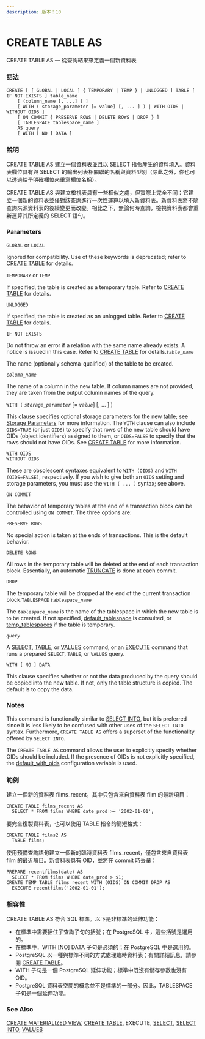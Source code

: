 ```yaml
---
description: 版本：10
---
```


# CREATE TABLE AS

CREATE TABLE AS — 從查詢結果來定義一個新資料表

### 語法

```text
CREATE [ [ GLOBAL | LOCAL ] { TEMPORARY | TEMP } | UNLOGGED ] TABLE [ IF NOT EXISTS ] table_name
    [ (column_name [, ...] ) ]
    [ WITH ( storage_parameter [= value] [, ... ] ) | WITH OIDS | WITHOUT OIDS ]
    [ ON COMMIT { PRESERVE ROWS | DELETE ROWS | DROP } ]
    [ TABLESPACE tablespace_name ]
    AS query
    [ WITH [ NO ] DATA ]
```

### 說明

CREATE TABLE AS 建立一個資料表並且以 SELECT 指令産生的資料填入。資料表欄位具有與 SELECT 的輸出列表相關聯的名稱與資料型別（除此之外，你也可以透過給予明確欄位來重寫欄位名稱）。

CREATE TABLE AS 與建立檢視表具有一些相似之處，但實際上完全不同：它建立一個新的資料表並僅對該查詢進行一次性運算以填入新資料表。新資料表將不隨查詢來源資料表的後續變更而改變。相比之下，無論何時查詢，檢視資料表都會重新運算其所定義的 SELECT 語句。

### Parameters

`GLOBAL` or `LOCAL`

Ignored for compatibility. Use of these keywords is deprecated; refer to [CREATE TABLE](https://www.postgresql.org/docs/10/static/sql-createtable.html) for details.

`TEMPORARY` or `TEMP`

If specified, the table is created as a temporary table. Refer to [CREATE TABLE](https://www.postgresql.org/docs/10/static/sql-createtable.html) for details.

`UNLOGGED`

If specified, the table is created as an unlogged table. Refer to [CREATE TABLE](https://www.postgresql.org/docs/10/static/sql-createtable.html) for details.

`IF NOT EXISTS`

Do not throw an error if a relation with the same name already exists. A notice is issued in this case. Refer to [CREATE TABLE](https://www.postgresql.org/docs/10/static/sql-createtable.html) for details._`table_name`_

The name \(optionally schema-qualified\) of the table to be created.

_`column_name`_

The name of a column in the new table. If column names are not provided, they are taken from the output column names of the query.

`WITH (` _`storage_parameter`_ \[= _`value`_\] \[, ... \] \)

This clause specifies optional storage parameters for the new table; see [Storage Parameters](https://www.postgresql.org/docs/10/static/sql-createtable.html#SQL-CREATETABLE-STORAGE-PARAMETERS) for more information. The `WITH` clause can also include `OIDS=TRUE` \(or just `OIDS`\) to specify that rows of the new table should have OIDs \(object identifiers\) assigned to them, or `OIDS=FALSE` to specify that the rows should not have OIDs. See [CREATE TABLE](https://www.postgresql.org/docs/10/static/sql-createtable.html) for more information.

`WITH OIDS`  
`WITHOUT OIDS`

These are obsolescent syntaxes equivalent to `WITH (OIDS)` and `WITH (OIDS=FALSE)`, respectively. If you wish to give both an `OIDS` setting and storage parameters, you must use the `WITH ( ... )` syntax; see above.

`ON COMMIT`

The behavior of temporary tables at the end of a transaction block can be controlled using `ON COMMIT`. The three options are:

`PRESERVE ROWS`

No special action is taken at the ends of transactions. This is the default behavior.

`DELETE ROWS`

All rows in the temporary table will be deleted at the end of each transaction block. Essentially, an automatic [TRUNCATE](https://www.postgresql.org/docs/10/static/sql-truncate.html) is done at each commit.

`DROP`

The temporary table will be dropped at the end of the current transaction block.`TABLESPACE` _`tablespace_name`_

The _`tablespace_name`_ is the name of the tablespace in which the new table is to be created. If not specified, [default\_tablespace](https://www.postgresql.org/docs/10/static/runtime-config-client.html#GUC-DEFAULT-TABLESPACE) is consulted, or [temp\_tablespaces](https://www.postgresql.org/docs/10/static/runtime-config-client.html#GUC-TEMP-TABLESPACES) if the table is temporary.

_`query`_

A [SELECT](https://www.postgresql.org/docs/10/static/sql-select.html), [TABLE](https://www.postgresql.org/docs/10/static/sql-select.html#SQL-TABLE), or [VALUES](https://www.postgresql.org/docs/10/static/sql-values.html) command, or an [EXECUTE](https://www.postgresql.org/docs/10/static/sql-execute.html) command that runs a prepared `SELECT`, `TABLE`, or `VALUES` query.

`WITH [ NO ] DATA`

This clause specifies whether or not the data produced by the query should be copied into the new table. If not, only the table structure is copied. The default is to copy the data.

### Notes

This command is functionally similar to [SELECT INTO](https://www.postgresql.org/docs/10/static/sql-selectinto.html), but it is preferred since it is less likely to be confused with other uses of the `SELECT INTO` syntax. Furthermore, `CREATE TABLE AS` offers a superset of the functionality offered by `SELECT INTO`.

The `CREATE TABLE AS` command allows the user to explicitly specify whether OIDs should be included. If the presence of OIDs is not explicitly specified, the [default\_with\_oids](https://www.postgresql.org/docs/10/static/runtime-config-compatible.html#GUC-DEFAULT-WITH-OIDS) configuration variable is used.

### 範例

建立一個新的資料表 films\_recent，其中只包含來自資料表 film 的最新項目：

```text
CREATE TABLE films_recent AS
  SELECT * FROM films WHERE date_prod >= '2002-01-01';
```

要完全複製資料表，也可以使用 TABLE 指令的簡短格式：

```text
CREATE TABLE films2 AS
  TABLE films;
```

使用預備查詢語句建立一個新的臨時資料表 films\_recent，僅包含來自資料表 film 的最近項目。新資料表具有 OID，並將在 commit 時丢棄：

```text
PREPARE recentfilms(date) AS
  SELECT * FROM films WHERE date_prod > $1;
CREATE TEMP TABLE films_recent WITH (OIDS) ON COMMIT DROP AS
  EXECUTE recentfilms('2002-01-01');
```

### 相容性

CREATE TABLE AS 符合 SQL 標準。以下是非標準的延伸功能：

* 在標準中需要括住子查詢子句的括號；在 PostgreSQL 中，這些括號是選用的。
* 在標準中，WITH \[NO\] DATA 子句是必須的；在 PostgreSQL 中是選用的。
* PostgreSQL 以一種與標準不同的方式處理臨時資料表；有關詳細訊息，請參閱 [CREATE TABLE](create-table.md)。
* WITH 子句是一個 PostgreSQL 延伸功能；標準中既沒有儲存參數也沒有 OID。
* PostgreSQL 資料表空間的概念並不是標準的一部分。因此，TABLESPACE 子句是一個延伸功能。

### See Also

[CREATE MATERIALIZED VIEW](create-materialized-view.md), [CREATE TABLE](create-table.md), EXECUTE, [SELECT](select.md), [SELECT INTO](select-into.md), [VALUES](values.md)

